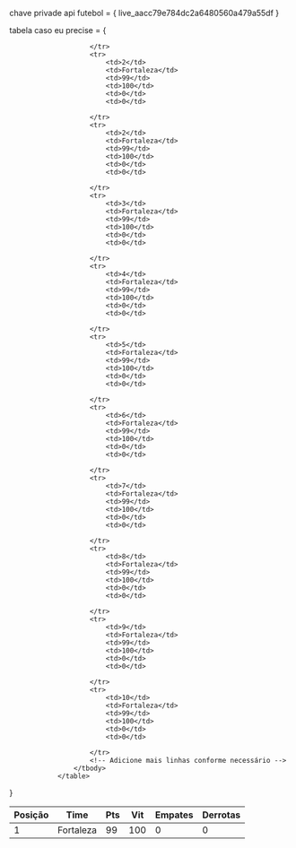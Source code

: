 chave privade api futebol = {
    live_aacc79e784dc2a6480560a479a55df
}


tabela caso eu precise = {
    <table>
                    <thead>
                        <tr>
                            <th>Posição</th>
                            <th>Time</th>
                            <th>Pts</th>
                            <th>Vit</th>
                            <th>Empates</th>
                            <th>Derrotas</th>
                        </tr>
                    </thead>
                    <tbody>
                        <tr>
                            <td>1</td>
                            <td>Fortaleza</td>
                            <td>99</td>
                            <td>100</td>
                            <td>0</td>
                            <td>0</td>
                            
                        </tr>
                        <tr>
                            <td>2</td>
                            <td>Fortaleza</td>
                            <td>99</td>
                            <td>100</td>
                            <td>0</td>
                            <td>0</td>
                            
                        </tr>
                        <tr>
                            <td>2</td>
                            <td>Fortaleza</td>
                            <td>99</td>
                            <td>100</td>
                            <td>0</td>
                            <td>0</td>
                            
                        </tr>
                        <tr>
                            <td>3</td>
                            <td>Fortaleza</td>
                            <td>99</td>
                            <td>100</td>
                            <td>0</td>
                            <td>0</td>
                           
                        </tr>
                        <tr>
                            <td>4</td>
                            <td>Fortaleza</td>
                            <td>99</td>
                            <td>100</td>
                            <td>0</td>
                            <td>0</td>
                            
                        </tr>
                        <tr>
                            <td>5</td>
                            <td>Fortaleza</td>
                            <td>99</td>
                            <td>100</td>
                            <td>0</td>
                            <td>0</td>
                            
                        </tr>
                        <tr>
                            <td>6</td>
                            <td>Fortaleza</td>
                            <td>99</td>
                            <td>100</td>
                            <td>0</td>
                            <td>0</td>
                            
                        </tr>
                        <tr>
                            <td>7</td>
                            <td>Fortaleza</td>
                            <td>99</td>
                            <td>100</td>
                            <td>0</td>
                            <td>0</td>
                            
                        </tr>
                        <tr>
                            <td>8</td>
                            <td>Fortaleza</td>
                            <td>99</td>
                            <td>100</td>
                            <td>0</td>
                            <td>0</td>
                            
                        </tr>
                        <tr>
                            <td>9</td>
                            <td>Fortaleza</td>
                            <td>99</td>
                            <td>100</td>
                            <td>0</td>
                            <td>0</td>
                            
                        </tr>
                        <tr>
                            <td>10</td>
                            <td>Fortaleza</td>
                            <td>99</td>
                            <td>100</td>
                            <td>0</td>
                            <td>0</td>
                            
                        </tr>
                        <!-- Adicione mais linhas conforme necessário -->
                    </tbody>
                </table>
}